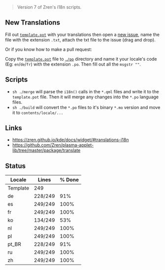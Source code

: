 > Version 7 of Zren's i18n scripts.

## New Translations

Fill out [`template.pot`](template.pot) with your translations then open a [new issue](https://github.com/exequtic/apdatifier/issues/new), name the file with the extension `.txt`, attach the txt file to the issue (drag and drop).

Or if you know how to make a pull request:

Copy the [`template.pot`](template.pot) file to [`./po`](po) directory and name it your locale's code (Eg: `en`/`de`/`fr`) with the extension `.po`. Then fill out all the `msgstr ""`.

## Scripts

* `sh ./merge` will parse the `i18n()` calls in the `*.qml` files and write it to the `template.pot` file. Then it will merge any changes into the `*.po` language files.
* `sh ./build` will convert the `*.po` files to it's binary `*.mo` version and move it to `contents/locale/...`

## Links

* https://zren.github.io/kde/docs/widget/#translations-i18n
* https://github.com/Zren/plasma-applet-lib/tree/master/package/translate

## Status
|  Locale  |  Lines  | % Done|
|----------|---------|-------|
| Template |     249 |       |
| de       | 228/249 |   91% |
| es       | 249/249 |  100% |
| fr       | 249/249 |  100% |
| ko       | 134/249 |   53% |
| nl       | 249/249 |  100% |
| pl       | 249/249 |  100% |
| pt_BR    | 228/249 |   91% |
| ru       | 249/249 |  100% |
| zh       | 249/249 |  100% |
